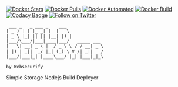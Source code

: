 [![Docker Stars](https://img.shields.io/docker/stars/websecurify/s3-nodejs-build-deployer.svg)](https://hub.docker.com/r/websecurify/s3-nodejs-build-deployer/)
[![Docker Pulls](https://img.shields.io/docker/pulls/websecurify/s3-nodejs-build-deployer.svg)](https://hub.docker.com/r/websecurify/s3-nodejs-build-deployer/)
[![Docker Automated](https://img.shields.io/docker/automated/websecurify/s3-nodejs-build-deployer.svg)](https://hub.docker.com/r/websecurify/s3-nodejs-build-deployer/)
[![Docker Build](https://img.shields.io/docker/build/websecurify/s3-nodejs-build-deployer.svg)](https://hub.docker.com/r/websecurify/s3-nodejs-build-deployer/)
[![Codacy Badge](https://api.codacy.com/project/badge/Grade/e2a6ef5fd6414ef99b0690da562d6284)](https://www.codacy.com/app/Websecurify/docker-s3-nodejs-build-deployer?utm_source=github.com&amp;utm_medium=referral&amp;utm_content=websecurify/docker-s3-nodejs-build-deployer&amp;utm_campaign=Badge_Grade)
[![Follow on Twitter](https://img.shields.io/twitter/follow/websecurify.svg?logo=twitter)](https://twitter.com/websecurify)


	 ___ _   _ ___ _    ___              
	| _ ) | | |_ _| |  |   \             
	| _ \ |_| || || |__| |) |            
	|___/\___/|___|____|___/   _____ ___ 
	|   \| __| _ \ |  / _ \ \ / / __| _ \
	| |) | _||  _/ |_| (_) \ V /| _||   /
	|___/|___|_| |____\___/ |_| |___|_|_\
	
	by Websecurify
	

Simple Storage Nodejs Build Deployer
